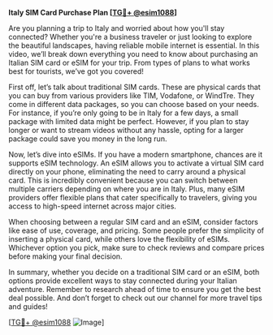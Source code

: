 **Italy SIM Card Purchase Plan [[TG💪+ @esim1088](https://t.me/s/esim1088)]**

Are you planning a trip to Italy and worried about how you'll stay connected? Whether you're a business traveler or just looking to explore the beautiful landscapes, having reliable mobile internet is essential. In this video, we’ll break down everything you need to know about purchasing an Italian SIM card or eSIM for your trip. From types of plans to what works best for tourists, we’ve got you covered!

First off, let’s talk about traditional SIM cards. These are physical cards that you can buy from various providers like TIM, Vodafone, or WindTre. They come in different data packages, so you can choose based on your needs. For instance, if you’re only going to be in Italy for a few days, a small package with limited data might be perfect. However, if you plan to stay longer or want to stream videos without any hassle, opting for a larger package could save you money in the long run.

Now, let’s dive into eSIMs. If you have a modern smartphone, chances are it supports eSIM technology. An eSIM allows you to activate a virtual SIM card directly on your phone, eliminating the need to carry around a physical card. This is incredibly convenient because you can switch between multiple carriers depending on where you are in Italy. Plus, many eSIM providers offer flexible plans that cater specifically to travelers, giving you access to high-speed internet across major cities.

When choosing between a regular SIM card and an eSIM, consider factors like ease of use, coverage, and pricing. Some people prefer the simplicity of inserting a physical card, while others love the flexibility of eSIMs. Whichever option you pick, make sure to check reviews and compare prices before making your final decision.

In summary, whether you decide on a traditional SIM card or an eSIM, both options provide excellent ways to stay connected during your Italian adventure. Remember to research ahead of time to ensure you get the best deal possible. And don’t forget to check out our channel for more travel tips and guides!

[[TG💪+ @esim1088](https://t.me/s/esim1088) ![Image](https://i.postimg.cc/Y0z9fWf4/image.png)]